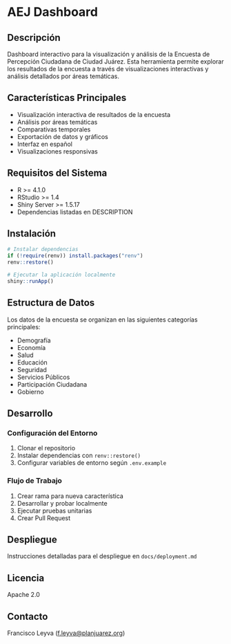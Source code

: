# AEJ Dashboard

## Descripción
Dashboard interactivo para la visualización y análisis de la Encuesta de Percepción Ciudadana de Ciudad Juárez. Esta herramienta permite explorar los resultados de la encuesta a través de visualizaciones interactivas y análisis detallados por áreas temáticas.

## Características Principales
- Visualización interactiva de resultados de la encuesta
- Análisis por áreas temáticas
- Comparativas temporales
- Exportación de datos y gráficos
- Interfaz en español
- Visualizaciones responsivas

## Requisitos del Sistema
- R >= 4.1.0
- RStudio >= 1.4
- Shiny Server >= 1.5.17
- Dependencias listadas en DESCRIPTION

## Instalación

```r
# Instalar dependencias
if (!require(renv)) install.packages("renv")
renv::restore()

# Ejecutar la aplicación localmente
shiny::runApp()
```

## Estructura de Datos
Los datos de la encuesta se organizan en las siguientes categorías principales:
- Demografía
- Economía
- Salud
- Educación
- Seguridad
- Servicios Públicos
- Participación Ciudadana
- Gobierno

## Desarrollo
### Configuración del Entorno
1. Clonar el repositorio
2. Instalar dependencias con `renv::restore()`
3. Configurar variables de entorno según `.env.example`

### Flujo de Trabajo
1. Crear rama para nueva característica
2. Desarrollar y probar localmente
3. Ejecutar pruebas unitarias
4. Crear Pull Request

## Despliegue
Instrucciones detalladas para el despliegue en `docs/deployment.md`

## Licencia
Apache 2.0

## Contacto
Francisco Leyva (f.leyva@planjuarez.org)
